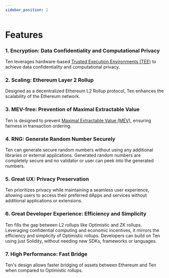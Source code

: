 ```yaml
---
sidebar_position: 2
---
```

# Features

### 1. **Encryption: Data Confidentiality and Computational Privacy**
Ten leverages hardware-based [Trusted Execution Environments (TEE)](https://whitepaper.obscu.ro/obscuro-whitepaper/technical-background.html#trusted-execution-environment) to achieve data confidentiality and computational privacy.
  
### 2. **Scaling: Ethereum Layer 2 Rollup**
Designed as a decentralized Ethereum L2 Rollup protocol, Ten enhances the scalability of the Ethereum network.

### 3. **MEV-free: Prevention of Maximal Extractable Value**
Ten is designed to prevent [Maximal Extractable Value (MEV)](https://ethereum.org/en/developers/docs/mev/), ensuring fairness in transaction ordering.

### 4. **RNG: Generate Random Number Securely**
Ten can generate secure random numbers without using any additional libraries or external applications. Generated random numbers are completely secure and no validator or user can peek into the generated numbers.

### 5. **Great UX: Privacy Preservation**
Ten prioritizes privacy while maintaining a seamless user experience, allowing users to access their preferred dApps and services without additional applications or extensions.

### 6. **Great Developer Experience: Efficiency and Simplicity**
Ten fills the gap between L2 rollups like Optimistic and ZK rollups. Leveraging confidential computing and economic incentives, it mirrors the efficiency and simplicity of Optimistic rollups. Developers can build on Ten using just Solidity, without needing new SDKs, frameworks or languages.

### 7. **High Performance: Fast Bridge**
Ten's design allows faster bridging of assets between Ethereum and Ten when compared to Optimistic rollups.
